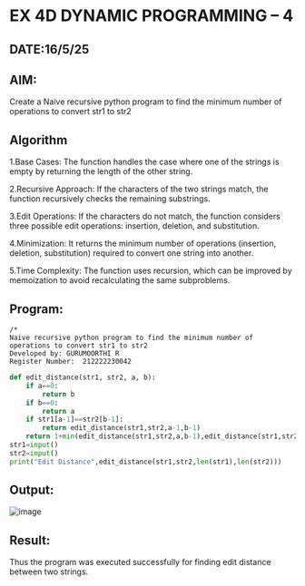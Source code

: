 # EX 4D DYNAMIC PROGRAMMING – 4
## DATE:16/5/25
## AIM:
Create a Naive recursive python program to find the minimum number of operations to convert str1 to str2


## Algorithm
1.Base Cases: The function handles the case where one of the strings is empty by returning the length of the other string.

2.Recursive Approach: If the characters of the two strings match, the function recursively checks the remaining substrings.

3.Edit Operations: If the characters do not match, the function considers three possible edit operations: insertion, deletion, and substitution.

4.Minimization: It returns the minimum number of operations (insertion, deletion, substitution) required to convert one string into another.

5.Time Complexity: The function uses recursion, which can be improved by memoization to avoid recalculating the same subproblems.

## Program:
```
/*
Naive recursive python program to find the minimum number of operations to convert str1 to str2
Developed by: GURUMOORTHI R
Register Number:  212222230042
```
```python
def edit_distance(str1, str2, a, b):
    if a==0:
        return b
    if b==0:
        return a
    if str1[a-1]==str2[b-1]:
        return edit_distance(str1,str2,a-1,b-1)
    return 1+min(edit_distance(str1,str2,a,b-1),edit_distance(str1,str2,a-1,b),edit_distance(str1,str2,a-1,b-1))
str1=input()
str2=input()
print("Edit Distance",edit_distance(str1,str2,len(str1),len(str2)))
```

## Output:


![image](https://github.com/user-attachments/assets/6ae50911-991a-483e-bd5b-b1e77c35e503)

## Result:
Thus the program was executed successfully for finding edit distance between two strings.
